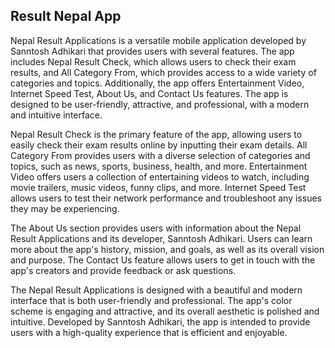 ## Result Nepal App
Nepal Result Applications is a versatile mobile application developed by Sanntosh Adhikari that provides users with several features. The app includes Nepal Result Check, which allows users to check their exam results, and All Category From, which provides access to a wide variety of categories and topics. Additionally, the app offers Entertainment Video, Internet Speed Test, About Us, and Contact Us features. The app is designed to be user-friendly, attractive, and professional, with a modern and intuitive interface.

Nepal Result Check is the primary feature of the app, allowing users to easily check their exam results online by inputting their exam details. All Category From provides users with a diverse selection of categories and topics, such as news, sports, business, health, and more. Entertainment Video offers users a collection of entertaining videos to watch, including movie trailers, music videos, funny clips, and more. Internet Speed Test allows users to test their network performance and troubleshoot any issues they may be experiencing.

The About Us section provides users with information about the Nepal Result Applications and its developer, Sanntosh Adhikari. Users can learn more about the app's history, mission, and goals, as well as its overall vision and purpose. The Contact Us feature allows users to get in touch with the app's creators and provide feedback or ask questions.

The Nepal Result Applications is designed with a beautiful and modern interface that is both user-friendly and professional. The app's color scheme is engaging and attractive, and its overall aesthetic is polished and intuitive. Developed by Sanntosh Adhikari, the app is intended to provide users with a high-quality experience that is efficient and enjoyable.
